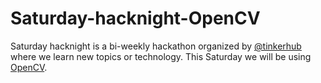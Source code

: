 # Saturday-hacknight-OpenCV
Saturday hacknight is a bi-weekly hackathon organized by <a href="https://github.com/tinkerhub" target="blank">@tinkerhub</a>  where we learn new topics or technology. This Saturday we will be using <a href="https://opencv.org/" target="blank">OpenCV</a>. 

